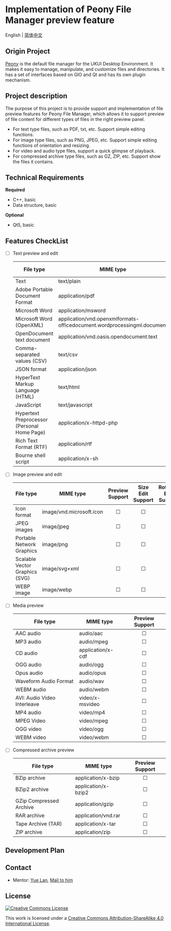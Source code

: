 # Implementation of Peony File Manager preview feature

English | [简体中文]

[简体中文]: ../zh_CN/Peony&#32;文件管理器预览特性的实现.md

## Origin Project

[Peony] is the default file manager for the UKUI Desktop Environment. It makes it easy to manage, manipulate, and customize files and directories.  It has a set of interfaces based on GIO and Qt and has its own plugin mechanism.

[Peony]: https://github.com/ukui/peony

## Project description

The  purpose of this project is to provide support and implementation of file preview features for Peony File Manager, which allows it to support preview of file content for different types of files in the right preview panel.

  * For text type files, such as PDF, txt, etc.  Support simple editing functions.
  * For image type files, such as PNG, JPEG, etc. Support simple editing functions of orientation and resizing.
  * For video and audio type files, support a quick glimpse of playback.
  * For compressed archive type files, such as GZ, ZIP, etc. Support show the files it contains.

## Technical Requirements

**Required**

  * C++, basic
  * Data structure, basic
  
**Optional**

  * Qt5, basic

## Features CheckList

  * [ ] Text preview and edit
  
    | File type                                   | MIME type                                                               | Preview Support | Edit Support |
    |---------------------------------------------|-------------------------------------------------------------------------|:---------------:|:------------:|
    | Text                                        | text/plain                                                              | &#9744;         | &#9744;      |
    | Adobe Portable Document Format              | application/pdf                                                         | &#9744;         | &#9744;      |
    | Microsoft Word                              | application/msword                                                      | &#9744;         | &#9744;      |
    | Microsoft Word (OpenXML)                    | application/vnd.openxmlformats-officedocument.wordprocessingml.document | &#9744;         | &#9744;      |
    | OpenDocument text document                  | application/vnd.oasis.opendocument.text                                 | &#9744;         | &#9744;      |
    | Comma-separated values (CSV)                | text/csv                                                                | &#9744;         | &#9744;      |
    | JSON format                                 | application/json                                                        | &#9744;         | &#9744;      |
    | HyperText Markup Language (HTML)            | text/html                                                               | &#9744;         | &#9744;      |
    | JavaScript                                  | text/javascript                                                         | &#9744;         | &#9744;      |
    | Hypertext Preprocessor (Personal Home Page) | application/x-httpd-php                                                 | &#9744;         | &#9744;      |
    | Rich Text Format (RTF)                      | application/rtf                                                         | &#9744;         | &#9744;      |
    | Bourne shell script                         | application/x-sh                                                        | &#9744;         | &#9744;      |
  
  * [ ] Image preview and edit
      
    | File type                      | MIME type                | Preview Support | Size Edit Support | Rotation Edit Support |
    |--------------------------------|--------------------------|:---------------:|:-----------------:|:---------------------:|
    | Icon format                    | image/vnd.microsoft.icon | &#9744;         | &#9744;           | &#9744;               |
    | JPEG images                    | image/jpeg               | &#9744;         | &#9744;           | &#9744;               |
    | Portable Network Graphics      | image/png                | &#9744;         | &#9744;           | &#9744;               |
    | Scalable Vector Graphics (SVG) | image/svg+xml            | &#9744;         | &#9744;           | &#9744;               |
    | WEBP image                     | image/webp               | &#9744;         | &#9744;           | &#9744;               |

  
  * [ ] Media preview
  
    | File type                   | MIME type         | Preview Support |
    |-----------------------------|-------------------|:---------------:|
    | AAC audio                   | audio/aac         | &#9744;         |
    | MP3 audio                   | audio/mpeg        | &#9744;         |
    | CD audio                    | application/x-cdf | &#9744;         |
    | OGG audio                   | audio/ogg         | &#9744;         |
    | Opus audio                  | audio/opus        | &#9744;         |
    | Waveform Audio Format       | audio/wav         | &#9744;         |
    | WEBM audio                  | audio/webm        | &#9744;         |
    | AVI: Audio Video Interleave | video/x-msvideo   | &#9744;         |
    | MP4 audio                   | video/mp4         | &#9744;         |
    | MPEG Video                  | video/mpeg        | &#9744;         |
    | OGG video                   | video/ogg         | &#9744;         |
    | WEBM video                  | video/webm        | &#9744;         |

  * [ ] Compressed archive preview
  
    | File type               | MIME type           | Preview Support |
    |-------------------------|---------------------|:---------------:|
    | BZip archive            | application/x-bzip  | &#9744;         |
    | BZip2 archive           | application/x-bzip2 | &#9744;         |
    | GZip Compressed Archive | application/gzip    | &#9744;         |
    | RAR archive             | application/vnd.rar | &#9744;         |
    | Tape Archive (TAR)      | application/x-tar   | &#9744;         |
    | ZIP archive             | application/zip     | &#9744;         |

## Development Plan

## Contact

* Mentor: [Yue Lan], [Mail to him]

[Yue Lan]: https://github.com/Yue-Lan
[Mail to him]: mailto:lanyue@kylinos.cn
    
## License

[![Creative Commons License](https://i.creativecommons.org/l/by-sa/4.0/88x31.png)](http://creativecommons.org/licenses/by-sa/4.0/)

This work is licensed under a [Creative Commons Attribution-ShareAlike 4.0 International License](http://creativecommons.org/licenses/by-sa/4.0/).
